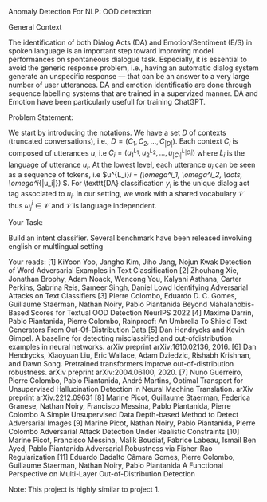 Anomaly Detection For NLP: OOD detection

General Context

The identification of both Dialog Acts (DA) and Emotion/Sentiment (E/S) in spoken language is an important step toward
improving model performances on spontaneous dialogue task. Especially, it is essential to avoid the generic response
problem, i.e., having an automatic dialog system generate an unspecific response — that can be an answer to a very large
number of user utterances. DA and emotion identificatio are done through sequence labelling systems that are trained in
a supervized manner. DA and Emotion have been particularly usefull for training ChatGPT.

Problem Statement:

We start by introducing the notations. We have a set $D$ of contexts (truncated conversations), i.e., $D
= (C_1,C_2,\dots,C_{|D|})$. Each context $C_i$ is composed of utterances $u$, i.e $C_i= (
u^{L_1}_1,u^{L_2}_2,\dots,u^{L_{|C_i|}}_{|C_i|})$ where $L_i$ is the language of utterance $u_i$. At the lowest level, each
utterance $u_i$ can be seen as a sequence of tokens, i.e $u^{L_i}_i = (\omega^i_1, \omega^i_2, \dots, \omega^i_{|u_i|})
$. For \texttt{DA} classification $y_i$ is the unique dialog act tag associated to $u_i$. In our setting, we work with a
shared vocabulary $\mathcal{V}$ thus $\omega^i_j \in \mathcal{V}$ and $\mathcal{V}$ is language independent.


Your Task:

Build an intent classifier. Several benchmark have been released involving english or multlingual setting

Your reads:
[1] KiYoon Yoo, Jangho Kim, Jiho Jang, Nojun Kwak Detection of Word Adversarial Examples in Text Classification
[2] Zhouhang Xie, Jonathan Brophy, Adam Noack, Wencong You, Kalyani Asthana, Carter Perkins, Sabrina Reis, Sameer Singh,
Daniel Lowd Identifying Adversarial Attacks on Text Classifiers
[3] Pierre Colombo, Eduardo D. C. Gomes, Guillaume Staerman, Nathan Noiry, Pablo Piantanida Beyond Mahalanobis-Based
Scores for Textual OOD Detection NeurIPS 2022
[4] Maxime Darrin, Pablo Piantanida, Pierre Colombo, Rainproof: An Umbrella To Shield Text Generators From
Out-Of-Distribution Data
[5] Dan Hendrycks and Kevin Gimpel. A baseline for detecting misclassified and out-ofdistribution examples in neural
networks. arXiv preprint arXiv:1610.02136, 2016.
[6] Dan Hendrycks, Xiaoyuan Liu, Eric Wallace, Adam Dziedzic, Rishabh Krishnan, and Dawn Song. Pretrained transformers
improve out-of-distribution robustness. arXiv preprint arXiv:2004.06100, 2020.
[7] Nuno Guerreiro, Pierre Colombo, Pablo Piantanida, André Martins, Optimal Transport for Unsupervised Hallucination
Detection in Neural Machine Translation. arXiv preprint arXiv:2212.09631
[8] Marine Picot, Guillaume Staerman, Federica Granese, Nathan Noiry, Francisco Messina, Pablo Piantanida, Pierre
Colombo A Simple Unsupervised Data Depth-based Method to Detect Adversarial Images
[9] Marine Picot, Nathan Noiry, Pablo Piantanida, Pierre Colombo Adversarial Attack Detection Under Realistic
Constraints
[10] Marine Picot, Francisco Messina, Malik Boudiaf, Fabrice Labeau, Ismail Ben Ayed, Pablo Piantanida Adversarial
Robustness via Fisher-Rao Regularization
[11] Eduardo Dadalto Câmara Gomes, Pierre Colombo, Guillaume Staerman, Nathan Noiry, Pablo Piantanida A Functional
Perspective on Multi-Layer Out-of-Distribution Detection

Note:
This project is highly similar to project 1.

